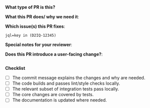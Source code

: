 <!--  Thanks for sending a pull request!  Here are some tips for you:

1. If this is your first time, please read our contributor guidelines: https://github.com/mesosphere/kubernetes-base-addons/blob/master/CONTRIBUTING.md
2. When you're changing an existing addon, please do so with at least 2 commits:

   1. create a copy of the addon spec file without doing any changes
   2. change the copy

   That way it’s much easier to review what actually has been changed.
-->

**What type of PR is this?**
<!-- Bug, Chore, Documentation, Feature -->

**What this PR does/ why we need it**:
<!-- Explain, without going into the details, what this PR does, and what problem it solves. -->

**Which issue(s) this PR fixes**:
<!-- Add a link to the JIRA issue. Otherwise, put "no issue." -->
```
jql=key in (D2IQ-12345)
```

**Special notes for your reviewer**:

**Does this PR introduce a user-facing change?**:
<!--
If no, just write "NONE" in the release-note block below.
If yes, a release note is required:
Enter your extended release note in the block below. If the PR requires additional action from users switching to the new release, include the string "action required".
-->
```release-note

```

**Checklist**

* [ ] The commit message explains the changes and why are needed.
* [ ] The code builds and passes lint/style checks locally.
* [ ] The relevant subset of integration tests pass locally.
* [ ] The core changes are covered by tests.
* [ ] The documentation is updated where needed.

